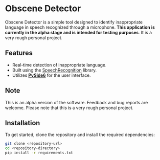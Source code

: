 # Obscene Detector

Obscene Detector is a simple tool designed to identify inappropriate language in speech recognized through a microphone. **This application is currently in the alpha stage and is intended for testing purposes**. It is a very rough personal project.

## Features
- Real-time detection of inappropriate language.
- Built using the [SpeechRecognition](https://github.com/Uberi/speech_recognition) library.
- Utilizes **[PySide6](https://pyside.org/)** for the user interface.

## Note
This is an alpha version of the software. Feedback and bug reports are welcome. Please note that this is a very rough personal project.

## Installation
To get started, clone the repository and install the required dependencies:

```bash
git clone <repository-url>
cd <repository-directory>
pip install -r requirements.txt
